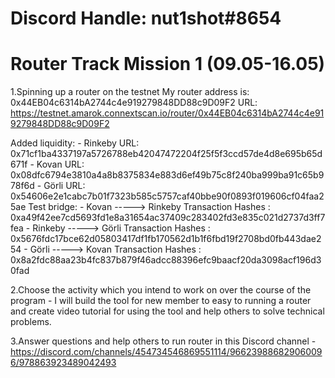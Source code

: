 # Discord Handle: nut1shot#8654
# Router Track Mission 1 (09.05-16.05)

1.Spinning up a router on the testnet
My router address is: 0x44EB04c6314bA2744c4e919279848DD88c9D09F2
URL: https://testnet.amarok.connextscan.io/router/0x44EB04c6314bA2744c4e919279848DD88c9D09F2

Added liquidity:
        - Rinkeby URL: 0x71cf1ba4337197a5726788eb42047472204f25f5f3ccd57de4d8e695b65d671f
        - Kovan URL: 0x08dfc6794e3810a4a8b8375834e883d6ef49b75c8f240ba999ba91c65b978f6d
        - Görli URL: 0x54606e2e1cabc7b01f7323b585c5757caf40bbe90f0893f019606cf04faa25ae
Test bridge:
        - Kovan -----> Rinkeby Transaction Hashes :
        0xa49f42ee7cd5693fd1e8a31654ac37409c283402fd3e835c021d2737d3ff7fea
        - Rinkeby -----> Görli Transaction Hashes :
        0x5676fdc17bce62d05803417df1fb170562d1b1f6fbd19f2708bd0fb443dae254
        - Görli -----> Kovan Transaction Hashes :
        0x8a2fdc88aa23b4fc837b879f46adcc88396efc9baacf20da3098acf196d30fad
        
2.Choose the activity which you intend to work on over the course of the program
        - I will build the tool for new member to easy to running a router and create video tutorial for using the tool and help others to solve technical problems.

3.Answer questions and help others to run router in this Discord channel
        - https://discord.com/channels/454734546869551114/966239886829060096/978863923489042493

